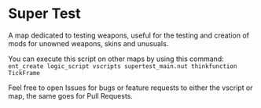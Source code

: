# Super Test
A map dedicated to testing weapons, useful for the testing and creation of mods for unowned weapons, skins and unusuals.


You can execute this script on other maps by using this command: `ent_create logic_script vscripts supertest_main.nut thinkfunction TickFrame`


Feel free to open Issues for bugs or feature requests to either the vscript or map, the same goes for Pull Requests.
